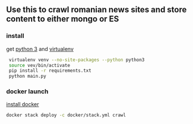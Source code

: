 ## Use this to crawl romanian news sites and store content to either mongo or ES

### install
  get [python 3](https://www.python.org/) and [virtualenv](https://pypi.python.org/pypi/virtualenv)
  ```bash
   virtualenv venv --no-site-packages --python python3
   source vev/bin/activate
   pip install -r requirements.txt
   python main.py
   ```
     
### docker launch
   [install docker](https://www.docker.com/)
   ```bash
   docker stack deploy -c docker/stack.yml crawl
   ```